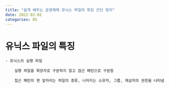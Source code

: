 ```yaml
---
title: "쉽게 배우는 운영체제 유닉스 파일의 특징 간단 정리"
date: 2022-02-02
categories: OS
---
```


# 유닉스 파일의 특징

    - 유닉스의 실행 파일

        실행 파일을 확장자로 구분하지 않고 접근 패턴으로 구분함

        접근 패턴의 맨 앞자리는 파일의 종류, 나머지는 소유자, 그룹, 제삼자의 권한을 나타냄

